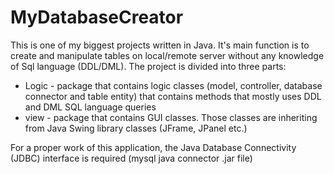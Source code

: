 # MyDatabaseCreator

This is one of my biggest projects written in Java. It's main function is to create and manipulate tables on local/remote server without any knowledge of Sql language (DDL/DML).
The project is divided into three parts:
* Logic - package that contains logic classes (model, controller, database connector and table entity) that contains methods that mostly uses DDL and DML SQL language queries
* view - package that contains GUI classes. Those classes are inheriting from Java Swing library classes (JFrame, JPanel etc.)

For a proper work of this application, the Java Database Connectivity (JDBC) interface is required (mysql java connector .jar file)
